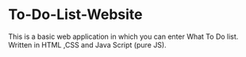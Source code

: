 # To-Do-List-Website
This is a basic web application in which you can enter What To Do list. Written in HTML ,CSS and Java Script (pure JS).

